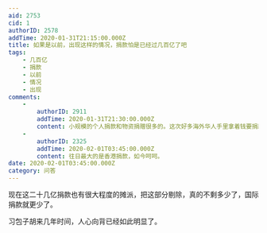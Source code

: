 ```yaml
---
aid: 2753
cid: 1
authorID: 2578
addTime: 2020-01-31T21:15:00.000Z
title: 如果是以前，出现这样的情况，捐款怕是已经过几百亿了吧
tags:
    - 几百亿
    - 捐款
    - 以前
    - 情况
    - 出现
comments:
    -
        authorID: 2911
        addTime: 2020-01-31T21:30:00.000Z
        content: 小规模的个人捐款和物资捐赠很多的。这次好多海外华人手里拿着钱要捐就是找不到合适的渠道。
    -
        authorID: 2325
        addTime: 2020-02-01T03:45:00.000Z
        content: 往日最大的是香港捐款，如今呵呵。
date: 2020-02-01T03:45:00.000Z
category: 问答
---
```


现在这二十几亿捐款也有很大程度的摊派，把这部分剔除，真的不剩多少了，国际捐款就更少了。

习包子胡来几年时间，人心向背已经如此明显了。
